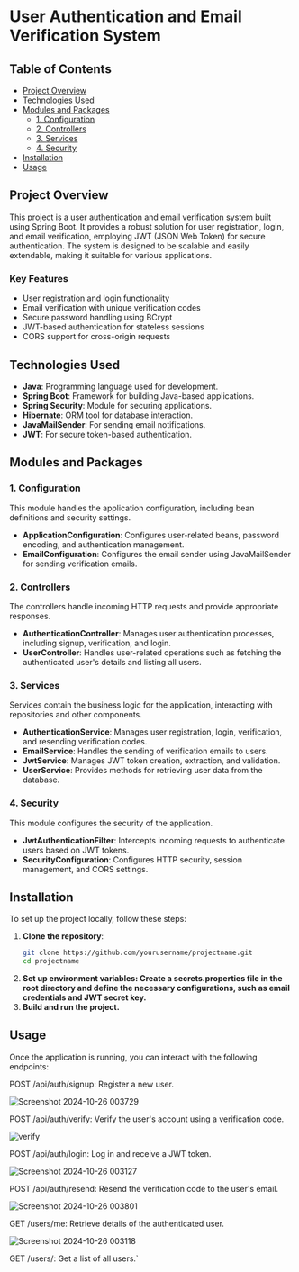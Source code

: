 # User Authentication and Email Verification System

## Table of Contents
- [Project Overview](#project-overview)
- [Technologies Used](#technologies-used)
- [Modules and Packages](#modules-and-packages)
  - [1. Configuration](#1-configuration)
  - [2. Controllers](#2-controllers)
  - [3. Services](#3-services)
  - [4. Security](#4-security)
- [Installation](#installation)
- [Usage](#usage)

## Project Overview
This project is a user authentication and email verification system built using Spring Boot. It provides a robust solution for user registration, login, and email verification, employing JWT (JSON Web Token) for secure authentication. The system is designed to be scalable and easily extendable, making it suitable for various applications.

### Key Features
- User registration and login functionality
- Email verification with unique verification codes
- Secure password handling using BCrypt
- JWT-based authentication for stateless sessions
- CORS support for cross-origin requests

## Technologies Used
- **Java**: Programming language used for development.
- **Spring Boot**: Framework for building Java-based applications.
- **Spring Security**: Module for securing applications.
- **Hibernate**: ORM tool for database interaction.
- **JavaMailSender**: For sending email notifications.
- **JWT**: For secure token-based authentication.

## Modules and Packages

### 1. Configuration
This module handles the application configuration, including bean definitions and security settings.

- **ApplicationConfiguration**: Configures user-related beans, password encoding, and authentication management.
- **EmailConfiguration**: Configures the email sender using JavaMailSender for sending verification emails.

### 2. Controllers
The controllers handle incoming HTTP requests and provide appropriate responses.

- **AuthenticationController**: Manages user authentication processes, including signup, verification, and login.
- **UserController**: Handles user-related operations such as fetching the authenticated user's details and listing all users.

### 3. Services
Services contain the business logic for the application, interacting with repositories and other components.

- **AuthenticationService**: Manages user registration, login, verification, and resending verification codes.
- **EmailService**: Handles the sending of verification emails to users.
- **JwtService**: Manages JWT token creation, extraction, and validation.
- **UserService**: Provides methods for retrieving user data from the database.

### 4. Security
This module configures the security of the application.

- **JwtAuthenticationFilter**: Intercepts incoming requests to authenticate users based on JWT tokens.
- **SecurityConfiguration**: Configures HTTP security, session management, and CORS settings.

## Installation
To set up the project locally, follow these steps:

1. **Clone the repository**:
   ```bash
   git clone https://github.com/yourusername/projectname.git
   cd projectname

2. **Set up environment variables: Create a secrets.properties file in the root directory and define the necessary configurations, such as email credentials and JWT secret key.**
3. **Build and run the project.**

## Usage
Once the application is running, you can interact with the following endpoints:

POST /api/auth/signup: Register a new user.

![Screenshot 2024-10-26 003729](https://github.com/user-attachments/assets/cf6752c0-3b9c-4d93-a791-38a1a5b81400)

POST /api/auth/verify: Verify the user's account using a verification code.

![verify](https://github.com/user-attachments/assets/f6cf640e-855a-474b-aecd-6a3054a335cc)

POST /api/auth/login: Log in and receive a JWT token.

![Screenshot 2024-10-26 003127](https://github.com/user-attachments/assets/d5ddfffe-be1f-4396-b657-f92f2417f0c0)

POST /api/auth/resend: Resend the verification code to the user's email.

![Screenshot 2024-10-26 003801](https://github.com/user-attachments/assets/cc17f1e9-8082-42c2-b23d-d33b42962965)


GET /users/me: Retrieve details of the authenticated user.

![Screenshot 2024-10-26 003118](https://github.com/user-attachments/assets/b435ab2c-dcc1-4280-b8ec-3f7862b7c4b8)

GET /users/: Get a list of all users.`
